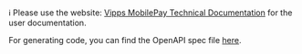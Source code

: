 ℹ️ Please use the website:
[Vipps MobilePay Technical Documentation](https://developer.vippsmobilepay.com/docs/APIs/order-management-api) for the user documentation.

For generating code, you can find the OpenAPI spec file [here](https://developer.vippsmobilepay.com/redocusaurus/order_management-swagger-id.yaml).

<!-- The source of truth for this repository is here: https://github.com/vippsas/vipps-developer-docs/tree/main/docs/APIs/order-management-api 
-->
